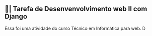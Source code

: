 ## 📑| Tarefa de Desenvenvolvimento web II com Django

  Essa foi uma atividade do curso Técnico em Informática para web. D
 
